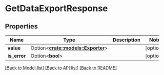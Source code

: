 # GetDataExportResponse

## Properties

Name | Type | Description | Notes
------------ | ------------- | ------------- | -------------
**value** | Option<[**crate::models::Exporter**](Exporter.md)> |  | [optional]
**is_error** | Option<**bool**> |  | [optional]

[[Back to Model list]](../README.md#documentation-for-models) [[Back to API list]](../README.md#documentation-for-api-endpoints) [[Back to README]](../README.md)


